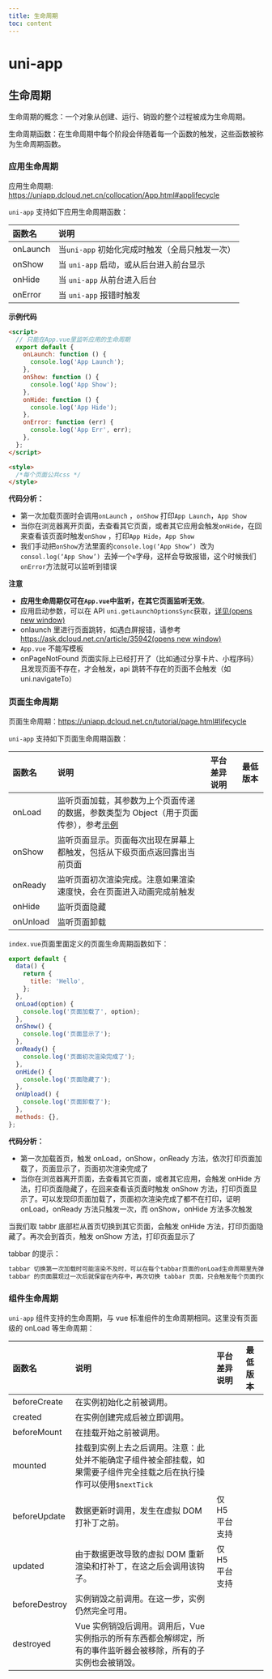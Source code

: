 ```yaml
---
title: 生命周期
toc: content
---
```


# uni-app

## 生命周期

生命周期的概念：一个对象从创建、运行、销毁的整个过程被成为生命周期。

生命周期函数：在生命周期中每个阶段会伴随着每一个函数的触发，这些函数被称为生命周期函数。

### 应用生命周期

应用生命周期: https://uniapp.dcloud.net.cn/collocation/App.html#applifecycle

`uni-app` 支持如下应用生命周期函数：

| 函数名   | 说明                                           |
| :------- | :--------------------------------------------- |
| onLaunch | 当`uni-app` 初始化完成时触发（全局只触发一次） |
| onShow   | 当 `uni-app` 启动，或从后台进入前台显示        |
| onHide   | 当 `uni-app` 从前台进入后台                    |
| onError  | 当 `uni-app` 报错时触发                        |

**示例代码**

```html
<script>
  // 只能在App.vue里监听应用的生命周期
  export default {
    onLaunch: function () {
      console.log('App Launch');
    },
    onShow: function () {
      console.log('App Show');
    },
    onHide: function () {
      console.log('App Hide');
    },
    onError: function (err) {
      console.log('App Err', err);
    },
  };
</script>

<style>
  /*每个页面公共css */
</style>
```

**代码分析：**

- 第一次加载页面时会调用`onLaunch` ，`onShow` 打印`App Launch`，`App Show`
- 当你在浏览器离开页面，去查看其它页面，或者其它应用会触发`onHide`，在回来查看该页面时触发`onShow` ，打印`App Hide`，`App Show`
- 我们手动把`onShow`方法里面的`console.log(‘App Show’) `改为`consol.log(‘App Show’) `去掉一个`e`字母，这样会导致报错，这个时候我们`onError`方法就可以监听到错误

**注意**

- **应用生命周期仅可在`App.vue`中监听，在其它页面监听无效**。
- 应用启动参数，可以在 API `uni.getLaunchOptionsSync`获取，[详见(opens new window)](https://uniapp.dcloud.net.cn/api/plugins/getLaunchOptionsSync.html#getlaunchoptionssync)
- onlaunch 里进行页面跳转，如遇白屏报错，请参考[https://ask.dcloud.net.cn/article/35942(opens new window)](https://ask.dcloud.net.cn/article/35942)
- `App.vue` 不能写模板
- onPageNotFound 页面实际上已经打开了（比如通过分享卡片、小程序码）且发现页面不存在，才会触发，api 跳转不存在的页面不会触发（如 uni.navigateTo）

### 页面生命周期

页面生命周期：https://uniapp.dcloud.net.cn/tutorial/page.html#lifecycle

`uni-app` 支持如下页面生命周期函数：

| 函数名   | 说明                                                                                                                                        | 平台差异说明 | 最低版本 |
| :------- | :------------------------------------------------------------------------------------------------------------------------------------------ | :----------- | :------- |
| onLoad   | 监听页面加载，其参数为上个页面传递的数据，参数类型为 Object（用于页面传参），参考[示例](https://uniapp.dcloud.net.cn/api/router#navigateto) |              |          |
| onShow   | 监听页面显示。页面每次出现在屏幕上都触发，包括从下级页面点返回露出当前页面                                                                  |              |          |
| onReady  | 监听页面初次渲染完成。注意如果渲染速度快，会在页面进入动画完成前触发                                                                        |              |          |
| onHide   | 监听页面隐藏                                                                                                                                |              |          |
| onUnload | 监听页面卸载                                                                                                                                |              |          |

`index.vue`页面里面定义的页面生命周期函数如下：

```js
export default {
  data() {
    return {
      title: 'Hello',
    };
  },
  onLoad(option) {
    console.log('页面加载了', option);
  },
  onShow() {
    console.log('页面显示了');
  },
  onReady() {
    console.log('页面初次渲染完成了');
  },
  onHide() {
    console.log('页面隐藏了');
  },
  onUpload() {
    console.log('页面卸载了');
  },
  methods: {},
};
```

**代码分析：**

- 第一次加载首页，触发 onLoad，onShow，onReady 方法，依次打印页面加载了，页面显示了，页面初次渲染完成了
- 当你在浏览器离开页面，去查看其它页面，或者其它应用，会触发 onHide 方法，打印页面隐藏了，在回来查看该页面时触发 onShow 方法，打印页面显示了。可以发现印页面加载了，页面初次渲染完成了都不在打印，证明 onLoad，onReady 方法只触发一次，而 onShow，onHide 方法多次触发

当我们取 tabbr 底部栏从首页切换到其它页面，会触发 onHide 方法，打印页面隐藏了。再次会到首页，触发 onShow 方法，打印页面显示了

tabbar 的提示：

```tex
tabbar 切换第一次加载时可能渲染不及时，可以在每个tabbar页面的onLoad生命周期里先弹出一个等待雪花（hello uni-app使用了此方式）
tabbar 的页面展现过一次后就保留在内存中，再次切换 tabbar 页面，只会触发每个页面的onShow，不会再触发onLoad
```

### 组件生命周期

`uni-app` 组件支持的生命周期，与 vue 标准组件的生命周期相同。这里没有页面级的 onLoad 等生命周期：

| 函数名        | 说明                                                                                                                  | 平台差异说明   | 最低版本 |
| :------------ | :-------------------------------------------------------------------------------------------------------------------- | :------------- | :------- |
| beforeCreate  | 在实例初始化之前被调用。                                                                                              |                |          |
| created       | 在实例创建完成后被立即调用。                                                                                          |                |          |
| beforeMount   | 在挂载开始之前被调用。                                                                                                |                |          |
| mounted       | 挂载到实例上去之后调用。注意：此处并不能确定子组件被全部挂载，如果需要子组件完全挂载之后在执行操作可以使用`$nextTick` |                |          |
| beforeUpdate  | 数据更新时调用，发生在虚拟 DOM 打补丁之前。                                                                           | 仅 H5 平台支持 |          |
| updated       | 由于数据更改导致的虚拟 DOM 重新渲染和打补丁，在这之后会调用该钩子。                                                   | 仅 H5 平台支持 |          |
| beforeDestroy | 实例销毁之前调用。在这一步，实例仍然完全可用。                                                                        |                |          |
| destroyed     | Vue 实例销毁后调用。调用后，Vue 实例指示的所有东西都会解绑定，所有的事件监听器会被移除，所有的子实例也会被销毁。      |                |          |
